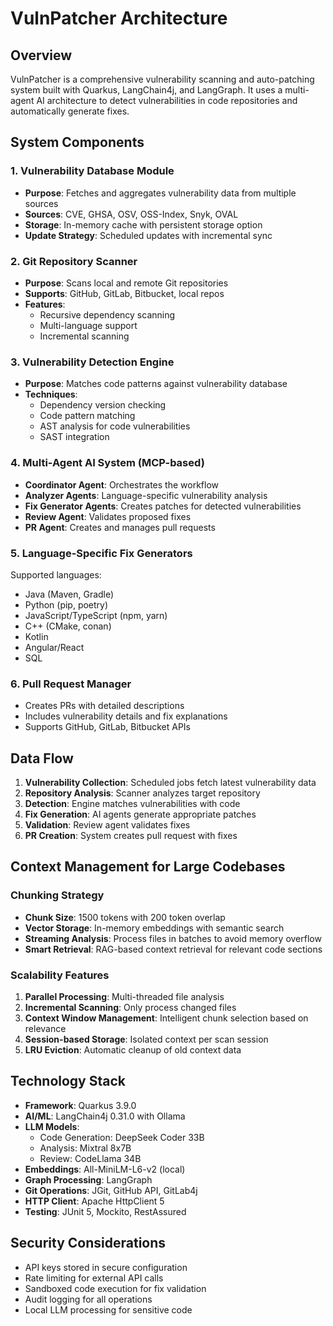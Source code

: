# VulnPatcher Architecture

## Overview

VulnPatcher is a comprehensive vulnerability scanning and auto-patching system built with Quarkus, LangChain4j, and LangGraph. It uses a multi-agent AI architecture to detect vulnerabilities in code repositories and automatically generate fixes.

## System Components

### 1. Vulnerability Database Module
- **Purpose**: Fetches and aggregates vulnerability data from multiple sources
- **Sources**: CVE, GHSA, OSV, OSS-Index, Snyk, OVAL
- **Storage**: In-memory cache with persistent storage option
- **Update Strategy**: Scheduled updates with incremental sync

### 2. Git Repository Scanner
- **Purpose**: Scans local and remote Git repositories
- **Supports**: GitHub, GitLab, Bitbucket, local repos
- **Features**: 
  - Recursive dependency scanning
  - Multi-language support
  - Incremental scanning

### 3. Vulnerability Detection Engine
- **Purpose**: Matches code patterns against vulnerability database
- **Techniques**:
  - Dependency version checking
  - Code pattern matching
  - AST analysis for code vulnerabilities
  - SAST integration

### 4. Multi-Agent AI System (MCP-based)
- **Coordinator Agent**: Orchestrates the workflow
- **Analyzer Agents**: Language-specific vulnerability analysis
- **Fix Generator Agents**: Creates patches for detected vulnerabilities
- **Review Agent**: Validates proposed fixes
- **PR Agent**: Creates and manages pull requests

### 5. Language-Specific Fix Generators
Supported languages:
- Java (Maven, Gradle)
- Python (pip, poetry)
- JavaScript/TypeScript (npm, yarn)
- C++ (CMake, conan)
- Kotlin
- Angular/React
- SQL

### 6. Pull Request Manager
- Creates PRs with detailed descriptions
- Includes vulnerability details and fix explanations
- Supports GitHub, GitLab, Bitbucket APIs

## Data Flow

1. **Vulnerability Collection**: Scheduled jobs fetch latest vulnerability data
2. **Repository Analysis**: Scanner analyzes target repository
3. **Detection**: Engine matches vulnerabilities with code
4. **Fix Generation**: AI agents generate appropriate patches
5. **Validation**: Review agent validates fixes
6. **PR Creation**: System creates pull request with fixes

## Context Management for Large Codebases

### Chunking Strategy
- **Chunk Size**: 1500 tokens with 200 token overlap
- **Vector Storage**: In-memory embeddings with semantic search
- **Streaming Analysis**: Process files in batches to avoid memory overflow
- **Smart Retrieval**: RAG-based context retrieval for relevant code sections

### Scalability Features
1. **Parallel Processing**: Multi-threaded file analysis
2. **Incremental Scanning**: Only process changed files
3. **Context Window Management**: Intelligent chunk selection based on relevance
4. **Session-based Storage**: Isolated context per scan session
5. **LRU Eviction**: Automatic cleanup of old context data

## Technology Stack

- **Framework**: Quarkus 3.9.0
- **AI/ML**: LangChain4j 0.31.0 with Ollama
- **LLM Models**: 
  - Code Generation: DeepSeek Coder 33B
  - Analysis: Mixtral 8x7B
  - Review: CodeLlama 34B
- **Embeddings**: All-MiniLM-L6-v2 (local)
- **Graph Processing**: LangGraph
- **Git Operations**: JGit, GitHub API, GitLab4j
- **HTTP Client**: Apache HttpClient 5
- **Testing**: JUnit 5, Mockito, RestAssured

## Security Considerations

- API keys stored in secure configuration
- Rate limiting for external API calls
- Sandboxed code execution for fix validation
- Audit logging for all operations
- Local LLM processing for sensitive code